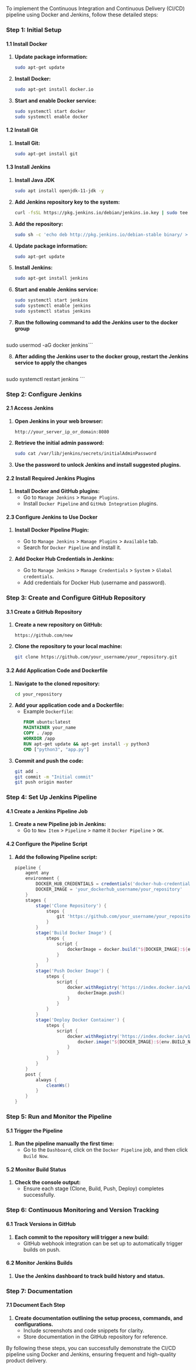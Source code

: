 To implement the Continuous Integration and Continuous Delivery (CI/CD) pipeline using Docker and Jenkins, follow these detailed steps:

### Step 1: Initial Setup

#### 1.1 Install Docker
1. **Update package information:**
   ```bash
   sudo apt-get update
   ```
2. **Install Docker:**
   ```bash
   sudo apt-get install docker.io
   ```
3. **Start and enable Docker service:**
   ```bash
   sudo systemctl start docker
   sudo systemctl enable docker
   ```

#### 1.2 Install Git
1. **Install Git:**
   ```bash
   sudo apt-get install git
   ```

#### 1.3 Install Jenkins
1. **Install Java JDK**
    ```bash
   sudo apt install openjdk-11-jdk -y
   ```
2. **Add Jenkins repository key to the system:**
   ```bash
   curl -fsSL https://pkg.jenkins.io/debian/jenkins.io.key | sudo tee /etc/apt/trusted.gpg.d/jenkins.asc
   ```
3. **Add the repository:**
   ```bash
   sudo sh -c 'echo deb http://pkg.jenkins.io/debian-stable binary/ > /etc/apt/sources.list.d/jenkins.list'
   ```
4. **Update package information:**
   ```bash
   sudo apt-get update
   ```
5. **Install Jenkins:**
   ```bash
   sudo apt-get install jenkins
   ```
6. **Start and enable Jenkins service:**
   ```bash
   sudo systemctl start jenkins
   sudo systemctl enable jenkins
   sudo systemctl status jenkins
   ```
7. **Run the following command to add the Jenkins user to the docker group**
   ```bash
  sudo usermod -aG docker jenkins```
  
8. **After adding the Jenkins user to the docker group, restart the Jenkins service to apply the changes**
   ```bash
  sudo systemctl restart jenkins ```

### Step 2: Configure Jenkins

#### 2.1 Access Jenkins
1. **Open Jenkins in your web browser:**
   ```plaintext
   http://your_server_ip_or_domain:8080
   ```
2. **Retrieve the initial admin password:**
   ```bash
   sudo cat /var/lib/jenkins/secrets/initialAdminPassword
   ```
3. **Use the password to unlock Jenkins and install suggested plugins.**

#### 2.2 Install Required Jenkins Plugins
1. **Install Docker and GitHub plugins:**
   - Go to `Manage Jenkins` > `Manage Plugins`.
   - Install `Docker Pipeline` and `GitHub Integration` plugins.

#### 2.3 Configure Jenkins to Use Docker
1. **Install Docker Pipeline Plugin:**
   - Go to `Manage Jenkins` > `Manage Plugins` > `Available` tab.
   - Search for `Docker Pipeline` and install it.

2. **Add Docker Hub Credentials in Jenkins:**
   - Go to `Manage Jenkins` > `Manage Credentials` > `System` > `Global credentials`.
   - Add credentials for Docker Hub (username and password).

### Step 3: Create and Configure GitHub Repository

#### 3.1 Create a GitHub Repository
1. **Create a new repository on GitHub:**
   ```plaintext
   https://github.com/new
   ```
2. **Clone the repository to your local machine:**
   ```bash
   git clone https://github.com/your_username/your_repository.git
   ```

#### 3.2 Add Application Code and Dockerfile
1. **Navigate to the cloned repository:**
   ```bash
   cd your_repository
   ```
2. **Add your application code and a Dockerfile:**
   - Example `Dockerfile`:
     ```Dockerfile
     FROM ubuntu:latest
     MAINTAINER your_name
     COPY . /app
     WORKDIR /app
     RUN apt-get update && apt-get install -y python3
     CMD ["python3", "app.py"]
     ```
3. **Commit and push the code:**
   ```bash
   git add .
   git commit -m "Initial commit"
   git push origin master
   ```

### Step 4: Set Up Jenkins Pipeline

#### 4.1 Create a Jenkins Pipeline Job
1. **Create a new Pipeline job in Jenkins:**
   - Go to `New Item` > `Pipeline` > name it `Docker Pipeline` > `OK`.

#### 4.2 Configure the Pipeline Script
1. **Add the following Pipeline script:**
   ```groovy
   pipeline {
       agent any
       environment {
           DOCKER_HUB_CREDENTIALS = credentials('docker-hub-credentials')
           DOCKER_IMAGE = 'your_dockerhub_username/your_repository'
       }
       stages {
           stage('Clone Repository') {
               steps {
                   git 'https://github.com/your_username/your_repository.git'
               }
           }
           stage('Build Docker Image') {
               steps {
                   script {
                       dockerImage = docker.build("${DOCKER_IMAGE}:${env.BUILD_NUMBER}")
                   }
               }
           }
           stage('Push Docker Image') {
               steps {
                   script {
                       docker.withRegistry('https://index.docker.io/v1/', 'DOCKER_HUB_CREDENTIALS') {
                           dockerImage.push()
                       }
                   }
               }
           }
           stage('Deploy Docker Container') {
               steps {
                   script {
                       docker.withRegistry('https://index.docker.io/v1/', 'DOCKER_HUB_CREDENTIALS') {
                           docker.image("${DOCKER_IMAGE}:${env.BUILD_NUMBER}").run('-d -p 8080:80')
                       }
                   }
               }
           }
       }
       post {
           always {
               cleanWs()
           }
       }
   }
   ```

### Step 5: Run and Monitor the Pipeline

#### 5.1 Trigger the Pipeline
1. **Run the pipeline manually the first time:**
   - Go to the `Dashboard`, click on the `Docker Pipeline` job, and then click `Build Now`.

#### 5.2 Monitor Build Status
1. **Check the console output:**
   - Ensure each stage (Clone, Build, Push, Deploy) completes successfully.

### Step 6: Continuous Monitoring and Version Tracking

#### 6.1 Track Versions in GitHub
1. **Each commit to the repository will trigger a new build:**
   - GitHub webhook integration can be set up to automatically trigger builds on push.

#### 6.2 Monitor Jenkins Builds
1. **Use the Jenkins dashboard to track build history and status.**

### Step 7: Documentation

#### 7.1 Document Each Step
1. **Create documentation outlining the setup process, commands, and configurations.**
   - Include screenshots and code snippets for clarity.
   - Store documentation in the GitHub repository for reference.

By following these steps, you can successfully demonstrate the CI/CD pipeline using Docker and Jenkins, ensuring frequent and high-quality product delivery.
